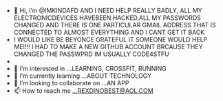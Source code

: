 - 👋 Hi, I’m @IMKINDAFD AND I NEED HELP REALLY BADLY, ALL MY ELECTRONICDEVICES HAVEBEEN HACKED,ALL MY PASSWORDS CHANGED AND THERE IS ONE PARTICULAR GMAIL ADDRESS THAT IS CONNECTED TO ALMOST EVERYTHING AND I CANT GET IT BACK
- I WOULD LIKE BE BEYONCE GRATEFUL IT SOMEONE WOULD HELP ME!!!! I HAD TO MAKE A NEW GITHUB ACCOUNT BRCAUSE THEY CHANGED THE PASSWPRD  IM USUALLY CODE4STFU
- 
- 👀 I’m interested in ...LEARNING, CROSSFIT, RUNNING
- 🌱 I’m currently learning ...ABOUT TECHNOLOGY
- 💞️ I’m looking to collaborate on ...AN APP
- 📫 How to reach me ...REXDINOBEST@AOL.COM

<!---
IMKINDAFD/IMKINDAFD is a ✨ special ✨ repository because its `README.md` (this file) appears on your GitHub profile.
You can click the Preview link to take a look at your changes.
--->
